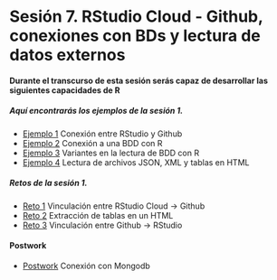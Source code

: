 # Sesión 7. RStudio Cloud - Github, conexiones con BDs y lectura de datos externos


#### Durante el transcurso de esta sesión serás capaz de desarrollar las siguientes capacidades de R 


##### Aquí encontrarás los ejemplos de la sesión 1.

- [Ejemplo 1](https://github.com/beduExpert/Programacion-con-R-Santander/tree/master/Sesion-07/Ejemplo-01) Conexión entre RStudio y Github
- [Ejemplo 2](https://github.com/beduExpert/Programacion-con-R-2020/tree/main/Sesion-07/Ejemplo-02) Conexión a una BDD con R
- [Ejemplo 3](https://github.com/beduExpert/Programacion-con-R-2020/tree/main/Sesion-07/Ejemplo-03) Variantes en la lectura de BDD con R
- [Ejemplo 4](https://github.com/beduExpert/Programacion-con-R-2020/tree/main/Sesion-07/Ejemplo-04) Lectura de archivos JSON, XML y tablas en HTML


##### Retos de la sesión 1.

- [Reto 1](https://github.com/beduExpert/Programacion-con-R-2020/tree/main/Sesion-07/Reto-01) Vinculación entre RStudio Cloud -> Github
- [Reto 2](https://github.com/beduExpert/Programacion-con-R-2020/tree/main/Sesion-07/Reto-02) Extracción de tablas en un HTML
- [Reto 3](https://github.com/beduExpert/Programacion-con-R-2020/tree/main/Sesion-07/Reto-03) Vinculación entre Github -> RStudio

#### Postwork

- [Postwork](https://github.com/beduExpert/Programacion-con-R-2020/tree/main/Sesion-07/Postwork) Conexión con Mongodb
